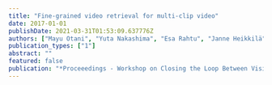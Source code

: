 ```yaml
---
title: "Fine-grained video retrieval for multi-clip video"
date: 2017-01-01
publishDate: 2021-03-31T01:53:09.637776Z
authors: ["Mayu Otani", "Yuta Nakashima", "Esa Rahtu", "Janne Heikkilä"]
publication_types: ["1"]
abstract: ""
featured: false
publication: "*Proceeedings - Workshop on Closing the Loop Between Vision and Language at ICCV*"
---
```


